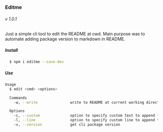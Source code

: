 ### Editme

###### v 1.0.1

Just a simple cli tool to edit the README at cwd. Main purpose was to automate adding package version to markdown in README.

##### Install
```bash
  $ npm i editme --save-dev
```

##### Use
```bash
Usage
  $ edit <cmd> <options>

  Commands
    -w, --write               write to README at current working directory

  Options
    -c, --custom              option to specify custom text to append (default is package.json version at cwd)
    -l, --line                option to specify custom line to append to (default is line 2)
    -v, --version             get cli package version
```